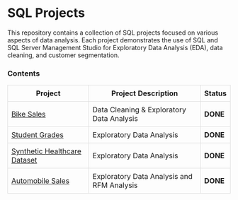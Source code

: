 <h1>SQL Projects</h1>

<p>This repository contains a collection of SQL projects focused on various aspects of data analysis. Each project demonstrates the use of SQL and SQL Server Management Studio for Exploratory Data Analysis (EDA), data cleaning, and customer segmentation.</p>

<h3>Contents</h3>

<table style="width: 100%; border-collapse: collapse;">
  <thead>
    <tr>
      <th style="border: 1px solid #ddd; padding: 8px;">Project</th>
      <th style="border: 1px solid #ddd; padding: 8px;">Project Description</th>
      <th style="border: 1px solid #ddd; padding: 8px;">Status</th>
    </tr>
  </thead>
  <tbody>
    <tr>
      <td style="border: 1px solid #ddd; padding: 8px;"><a href="https://github.com/NhoryJames/SQL-Projects/blob/main/%5BDATA%20CLEANING%5D%20Bike%20Sales.sql">Bike Sales</a></td>
      <td style="border: 1px solid #ddd; padding: 8px;">Data Cleaning & Exploratory Data Analysis</td>
      <td style="border: 1px solid #ddd; padding: 8px;"><strong>DONE</strong></td>
    </tr>
    <tr>
      <td style="border: 1px solid #ddd; padding: 8px;"><a href="https://github.com/NhoryJames/SQL-Projects/blob/main/%5BEDA%5D%20Student%20Grades.sql">Student Grades</a></td>
      <td style="border: 1px solid #ddd; padding: 8px;">Exploratory Data Analysis</td>
      <td style="border: 1px solid #ddd; padding: 8px;"><strong>DONE</strong></td>
    </tr>
    <tr>
      <td style="border: 1px solid #ddd; padding: 8px;"><a href="https://github.com/NhoryJames/SQL-Projects/blob/main/%5BEDA%5D%20Synthetic%20Healthcare%20Dataset.sql">Synthetic Healthcare Dataset</a></td>
      <td style="border: 1px solid #ddd; padding: 8px;">Exploratory Data Analysis</td>
      <td style="border: 1px solid #ddd; padding: 8px;"><strong>DONE</strong></td>
    </tr>
    <tr>
      <td style="border: 1px solid #ddd; padding: 8px;"><a href="https://github.com/NhoryJames/SQL-Projects/blob/main/%5BRFM%20Analysis%5D%20Automobile%20Sales.sql">Automobile Sales</a></td>
      <td style="border: 1px solid #ddd; padding: 8px;">Exploratory Data Analysis and RFM Analysis</td>
      <td style="border: 1px solid #ddd; padding: 8px;"><strong>DONE</strong></td>
    </tr>
  </tbody>
</table>
